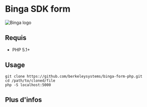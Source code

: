# Binga SDK form

![Binga logo](http://binga.ma/img/images/logo.png)

## Requis
* PHP 5.1+

## Usage
```
git clone https://github.com/berkeleysystems/binga-form-php.git
cd /path/to/cloned/file
php -S localhost:5000
```

## Plus d'infos
